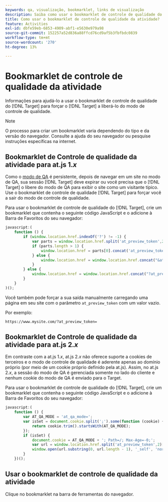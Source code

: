 ```yaml
---
keywords: qa, visualização, bookmarklet, links de visualização
description: Saiba como usar o bookmarklet de controle de qualidade do Adobe [!DNL Target] para forçar o [!DNL Target] a liberar você do modo de controle de qualidade.
title: Como usar o bookmarklet de controle de qualidade da atividade?
feature: Activities
exl-id: dbfe59eb-6853-4909-abf1-e5630e979a98
source-git-commit: 152257a52d836a88ffcd76cd9af5b3fbfbdc0839
workflow-type: tm+mt
source-wordcount: '270'
ht-degree: 13%

---
```


# Bookmarklet de controle de qualidade da atividade

Informações para ajudá-lo a usar o bookmarklet de controle de qualidade do [!DNL Target] para forçar o [!DNL Target] a liberá-lo do modo de controle de qualidade.

>[!NOTE]
>
>O processo para criar um bookmarklet varia dependendo do tipo e da versão do navegador. Consulte a ajuda do seu navegador ou pesquise instruções específicas na internet.

## Bookmarklet de Controle de qualidade da atividade para at.js 1.*x*  

Como o [modo de QA](/help/main/c-activities/c-activity-qa/activity-qa.md) é persistente, depois de navegar em um site no modo de QA, sua sessão [!DNL Target] deve expirar ou você precisa que o [!DNL Target] o libere do modo de QA para exibir o site como um visitante típico. Use o bookmarklet de controle de qualidade [!DNL Target] para forçar você a sair do modo de controle de qualidade.

Para usar o bookmarklet de controle de qualidade do [!DNL Target], crie um bookmarklet que contenha o seguinte código JavaScript e o adicione à Barra de Favoritos do seu navegador:

```javascript
javascript:(
    function () {
        if (window.location.href.indexOf('?') != -1) {
            var parts = window.location.href.split('at_preview_token',2);
            if (parts.length > 1) {
                window.location.href = parts[0].concat('at_preview_token=');
            } else {
                window.location.href = window.location.href.concat("&at_preview_token=")
            }
        } else {
            window.location.href = window.location.href.concat("?at_preview_token=")
        }
    }
)();
```

Você também pode forçar a sua saída manualmente carregando uma página em seu site com o parâmetro `at_preview_token` com um valor vazio.

Por exemplo:

`https://www.mysite.com/?at_preview_token=`

## Bookmarklet de Controle de qualidade da atividade para at.js 2.*x*  

Em contraste com a at.js 1.*x*, at.js 2.*x* não oferece suporte a cookies de terceiros e o modo de controle de qualidade é aderente apenas ao domínio próprio (por meio de um cookie próprio definido pela at.js). Assim, no at.js 2.*x*, a sessão do modo de QA é gerenciada somente no lado do cliente e nenhum cookie do modo de QA é enviado para o Target.

Para usar o bookmarklet de controle de qualidade do [!DNL Target], crie um bookmarklet que contenha o seguinte código JavaScript e o adicione à Barra de Favoritos do seu navegador:

```javascript
javascript:(
    function () {
        var AT_QA_MODE = 'at_qa_mode=';
        var isSet = document.cookie.split(';').some(function (cookie) {
            return cookie.trim().startsWith(AT_QA_MODE);
        });
        if (isSet) {
            document.cookie = AT_QA_MODE + '; Path=/; Max-Age=-0;';
            var url = window.location.href.split('at_preview_token',2)[0];
            window.open(url.substring(0, url.length - 1), '_self', 'noreferrer');
        }
    })();
```

## Usar o bookmarklet de controle de qualidade da atividade

Clique no bookmarklet na barra de ferramentas do navegador.
